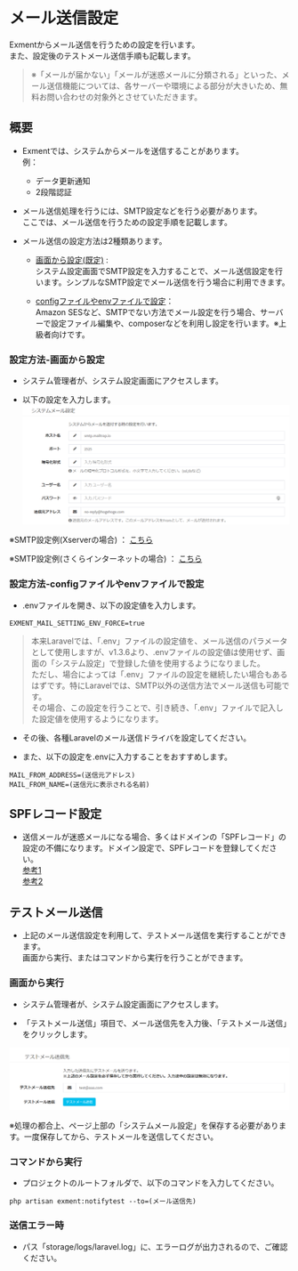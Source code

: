 # メール送信設定
Exmentからメール送信を行うための設定を行います。  
また、設定後のテストメール送信手順も記載します。  

> ※「メールが届かない」「メールが迷惑メールに分類される」といった、メール送信機能については、各サーバーや環境による部分が大きいため、無料お問い合わせの対象外とさせていただきます。  

## 概要
- Exmentでは、システムからメールを送信することがあります。  
例：
    - データ更新通知
    - 2段階認証

- メール送信処理を行うには、SMTP設定などを行う必要があります。  
ここでは、メール送信を行うための設定手順を記載します。

- メール送信の設定方法は2種類あります。
    - [画面から設定(既定)](#設定方法-画面から設定) :   
    システム設定画面でSMTP設定を入力することで、メール送信設定を行います。シンプルなSMTP設定でメール送信を行う場合に利用できます。
    
    - [configファイルやenvファイルで設定](#設定方法-configファイルやenvファイルで設定)：  
    Amazon SESなど、SMTPでない方法でメール設定を行う場合、サーバーで設定ファイル編集や、composerなどを利用し設定を行います。※上級者向けです。

### 設定方法-画面から設定
- システム管理者が、システム設定画面にアクセスします。

- 以下の設定を入力します。
![システム設定画面](img/system_setting/system_setting_mail.png)  

※SMTP設定例(Xserverの場合) ： [こちら](https://www.xserver.ne.jp/manual/man_mail_setting.php)  

※SMTP設定例(さくらインターネットの場合) ： [こちら](https://help.sakura.ad.jp/hc/ja/articles/206054132--%E3%83%A9%E3%82%A4%E3%83%88-%E3%82%B9%E3%82%BF%E3%83%B3%E3%83%80%E3%83%BC%E3%83%89-%E3%83%97%E3%83%AC%E3%83%9F%E3%82%A2%E3%83%A0-%E3%83%A1%E3%83%BC%E3%83%AB%E3%83%9C%E3%83%83%E3%82%AF%E3%82%B9-%E3%83%A1%E3%83%BC%E3%83%AB%E3%82%BD%E3%83%95%E3%83%88%E3%81%AE%E4%B8%80%E8%88%AC%E7%9A%84%E3%81%AA%E8%A8%AD%E5%AE%9A%E6%96%B9%E6%B3%95)  


### 設定方法-configファイルやenvファイルで設定
- .envファイルを開き、以下の設定値を入力します。

~~~
EXMENT_MAIL_SETTING_ENV_FORCE=true
~~~

> <span class="small">本来Laravelでは、「.env」ファイルの設定値を、メール送信のパラメータとして使用しますが、v1.3.6より、.envファイルの設定値は使用せず、画面の「システム設定」で登録した値を使用するようになりました。  
ただし、場合によっては「.env」ファイルの設定を継続したい場合もあるはずです。特にLaravelでは、SMTP以外の送信方法でメール送信も可能です。  
その場合、この設定を行うことで、引き続き、「.env」ファイルで記入した設定値を使用するようになります。</span>

- その後、各種Laravelのメール送信ドライバを設定してください。

- また、以下の設定を.envに入力することをおすすめします。

~~~
MAIL_FROM_ADDRESS=(送信元アドレス)
MAIL_FROM_NAME=(送信元に表示される名前)
~~~

## SPFレコード設定
- 送信メールが迷惑メールになる場合、多くはドメインの「SPFレコード」の設定の不備になります。ドメイン設定で、SPFレコードを登録してください。  
[参考1](https://sendgrid.kke.co.jp/blog/?p=3509)  
[参考2](https://salt.iajapan.org/wpmu/anti_spam/admin/operation/information/spf_i01/)  


## テストメール送信
- 上記のメール送信設定を利用して、テストメール送信を実行することができます。  
画面から実行、またはコマンドから実行を行うことができます。

### 画面から実行
- システム管理者が、システム設定画面にアクセスします。

- 「テストメール送信」項目で、メール送信先を入力後、「テストメール送信」をクリックします。

![システム設定画面](img/system_setting/system_setting_mail_testmail.png)  

※処理の都合上、ページ上部の「システムメール設定」を保存する必要があります。一度保存してから、テストメールを送信してください。


### コマンドから実行
- プロジェクトのルートフォルダで、以下のコマンドを入力してください。

~~~
php artisan exment:notifytest --to=(メール送信先)
~~~

### 送信エラー時
- パス「storage/logs/laravel.log」に、エラーログが出力されるので、ご確認ください。


